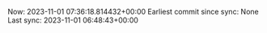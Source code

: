 Now: 2023-11-01 07:36:18.814432+00:00 Earliest commit since sync: None Last sync: 2023-11-01 06:48:43+00:00
